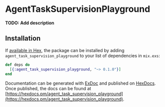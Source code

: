 # AgentTaskSupervisionPlayground

**TODO: Add description**

## Installation

If [available in Hex](https://hex.pm/docs/publish), the package can be installed
by adding `agent_task_supervision_playground` to your list of dependencies in `mix.exs`:

```elixir
def deps do
  [{:agent_task_supervision_playground, "~> 0.1.0"}]
end
```

Documentation can be generated with [ExDoc](https://github.com/elixir-lang/ex_doc)
and published on [HexDocs](https://hexdocs.pm). Once published, the docs can
be found at [https://hexdocs.pm/agent_task_supervision_playground](https://hexdocs.pm/agent_task_supervision_playground).

